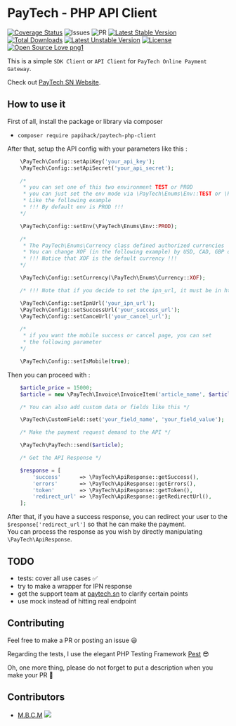 # PayTech - PHP API Client

[![Coverage Status](https://img.shields.io/badge/coverage-95.35%25-brightgreen)](https://coveralls.io/github/PapiHack/paytech-php-client?branch=master)
![Issues](https://img.shields.io/github/issues/PapiHack/paytech-php-client)
![PR](https://img.shields.io/github/issues-pr/PapiHack/paytech-php-client)
[![Latest Stable Version](https://poser.pugx.org/papihack/paytech-php-client/v)](//packagist.org/packages/papihack/paytech-php-client)
[![Total Downloads](https://poser.pugx.org/papihack/paytech-php-client/downloads)](//packagist.org/packages/papihack/paytech-php-client)
[![Latest Unstable Version](https://poser.pugx.org/papihack/paytech-php-client/v/unstable)](//packagist.org/packages/papihack/paytech-php-client)
[![License](https://poser.pugx.org/papihack/paytech-php-client/license)](//packagist.org/packages/papihack/paytech-php-client)
[![Open Source Love png1](https://badges.frapsoft.com/os/v1/open-source.png?v=103)](https://github.com/ellerbrock/open-source-badges/)

This is a simple `SDK Client` or `API Client` for `PayTech Online Payment Gateway`.

Check out [PayTech SN Website](https://paytech.sn).

## How to use it

First of all, install the package or library via composer

- `composer require papihack/paytech-php-client`

After that, setup the API config with your parameters like this :

```php
    \PayTech\Config::setApiKey('your_api_key');
    \PayTech\Config::setApiSecret('your_api_secret');

    /*
     * you can set one of this two environment TEST or PROD
     * you can just set the env mode via \PayTech\Enums\Env::TEST or \PayTech\Enums\Env::PROD
     * Like the following example
     * !!! By default env is PROD !!!
    */

    \PayTech\Config::setEnv(\PayTech\Enums\Env::PROD);

    /*
     * The PayTech\Enums\Currency class defined authorized currencies
     * You can change XOF (in the following example) by USD, CAD, GBP or MAD
     * !!! Notice that XOF is the default currency !!!
    */

    \PayTech\Config::setCurrency(\PayTech\Enums\Currency::XOF);

    /* !!! Note that if you decide to set the ipn_url, it must be in https !!! */

    \PayTech\Config::setIpnUrl('your_ipn_url');
    \PayTech\Config::setSuccessUrl('your_success_url');
    \PayTech\Config::setCanceUrl('your_cancel_url');

    /*
     * if you want the mobile success or cancel page, you can set
     * the following parameter
    */

    \PayTech\Config::setIsMobile(true);
```

Then you can proceed with :

```php
    $article_price = 15000;
    $article = new \PayTech\Invoice\InvoiceItem('article_name', $article_price, 'command_name', 'ref_command');

    /* You can also add custom data or fields like this */

    \PayTech\CustomField::set('your_field_name', 'your_field_value');

    /* Make the payment request demand to the API */

    \PayTech\PayTech::send($article);

    /* Get the API Response */

    $response = [
        'success'      => \PayTech\ApiResponse::getSuccess(),
        'errors'       => \PayTech\ApiResponse::getErrors(),
        'token'        => \PayTech\ApiResponse::getToken(),
        'redirect_url' => \PayTech\ApiResponse::getRedirectUrl(),
    ];
```

After that, if you have a success response, you can redirect your user to the `$response['redirect_url']` so that he can make the payment.  
You can process the response as you wish by directly manipulating `\PayTech\ApiResponse`.

## TODO

- tests: cover all use cases ✅
- try to make a wrapper for IPN response
- get the support team at [paytech.sn](https://paytech.sn) to clarify certain points
- use mock instead of hitting real endpoint

## Contributing

Feel free to make a PR or posting an issue 😃

Regarding the tests, I use the elegant PHP Testing Framework  [Pest](https://pestphp.com/) 😎

Oh, one more thing, please do not forget to put a description when you make your PR 🙂

## Contributors

- <a href="https://itdev.herokuapp.com" alt="The IT DEV">M.B.C.M</a>
[![](https://img.shields.io/twitter/follow/the_it_dev?style=social)](https://twitter.com/the_it_dev)
